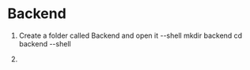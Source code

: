 # Backend
1) Create a folder called Backend and open it
--shell
mkdir backend
cd backend
--shell

2)  
